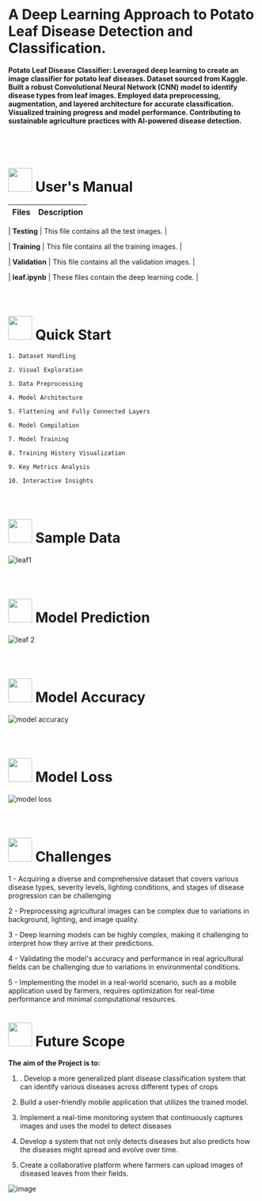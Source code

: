 # 
# <h>  **A Deep Learning Approach to Potato Leaf Disease Detection and Classification.**

**Potato Leaf Disease Classifier: Leveraged deep learning to create an image classifier for potato leaf diseases. Dataset sourced from Kaggle. Built a robust Convolutional Neural Network (CNN) model to identify disease types from leaf images. Employed data preprocessing, augmentation, and layered architecture for accurate classification. Visualized training progress and model performance. Contributing to sustainable agriculture practices with AI-powered disease detection.**




<br>
<br>


#  <img src="https://user-images.githubusercontent.com/106439762/181935629-b3c47bd3-77fb-4431-a11c-ff8ba0942b63.gif" width="48" height="48"> **User's Manual**

| Files| Description |
| ------------- | ------------- |

| **Testing** | This file contains all the test images. |

| **Training** | This file contains all the training images. |

| **Validation** | This file contains all the validation images. |

| **leaf.ipynb** | These files contain the deep learning code. |


<br>

# <img src="https://user-images.githubusercontent.com/106439762/181937125-2a4b22a3-f8a9-4226-bbd3-df972f9dbbc4.gif" width="48" height="48" > Quick Start

    1. Dataset Handling
    
    2. Visual Exploration
 
    3. Data Preprocessing
    
    4. Model Architecture
    
    5. Flattening and Fully Connected Layers
    
    6. Model Compilation
    
    7. Model Training
    
    8. Training History Visualization
    
    9. Key Metrics Analysis

    10. Interactive Insights
    


<br>

# <img src="https://user-images.githubusercontent.com/106439762/181937125-2a4b22a3-f8a9-4226-bbd3-df972f9dbbc4.gif" width="48" height="48" > Sample Data




![leaf1](https://github.com/sac12452/Potato-Disease-Leaf/assets/125953080/ffe0890c-04a6-4c19-98b3-2335be8809fc)


<br>

# <img src="https://user-images.githubusercontent.com/106439762/181937125-2a4b22a3-f8a9-4226-bbd3-df972f9dbbc4.gif" width="48" height="48" > Model Prediction



![leaf 2](https://github.com/sac12452/Potato-Disease-Leaf/assets/125953080/170594d4-a374-42b4-8a15-50e010c238e4)

<br>

# <img src="https://user-images.githubusercontent.com/106439762/181937125-2a4b22a3-f8a9-4226-bbd3-df972f9dbbc4.gif" width="48" height="48" > Model Accuracy



![model accuracy](https://github.com/sac12452/Potato-Disease-Leaf/assets/125953080/5e30167a-03e8-486b-a1fb-9b82cfabc2ac)

<br>

# <img src="https://user-images.githubusercontent.com/106439762/181937125-2a4b22a3-f8a9-4226-bbd3-df972f9dbbc4.gif" width="48" height="48" > Model Loss



![model loss](https://github.com/sac12452/Potato-Disease-Leaf/assets/125953080/ca52fa42-e4ce-4be5-9e49-962da8013480)

<br>

# <img src="https://user-images.githubusercontent.com/106439762/181937125-2a4b22a3-f8a9-4226-bbd3-df972f9dbbc4.gif" width="48" height="48" > Challenges

1 - Acquiring a diverse and comprehensive dataset that covers various disease types, severity levels, lighting conditions, and stages of disease progression can be challenging

2 - Preprocessing agricultural images can be complex due to variations in background, lighting, and image quality.

3 - Deep learning models can be highly complex, making it challenging to interpret how they arrive at their predictions.

4 - Validating the model's accuracy and performance in real agricultural fields can be challenging due to variations in environmental conditions.

5 - Implementing the model in a real-world scenario, such as a mobile application used by farmers, requires optimization for real-time performance and minimal computational resources.

      
   #  <img src=https://user-images.githubusercontent.com/106439762/178803205-47a08ce7-2187-4f96-b301-a2b68690619a.gif width="48" height="48" > Future Scope
   
   <B> The aim of the Project is to: </B>
   
   1. . Develop a more generalized plant disease classification system that can identify various diseases across different types of crops
   
   2. Build a user-friendly mobile application that utilizes the trained model.
   
   3.  Implement a real-time monitoring system that continuously captures images and uses the model to detect diseases
   
   4.  Develop a system that not only detects diseases but also predicts how the diseases might spread and evolve over time.
   
   5. Create a collaborative platform where farmers can upload images of diseased leaves from their fields.
   
   
   
    

![image](https://user-images.githubusercontent.com/108053296/189940016-b2f9ffd2-ff3c-46a7-90a0-ac2929953469.png)

   
 

<!--  # <img src=https://user-images.githubusercontent.com/106439762/178809088-a2d780ad-94f5-4a58-9203-7716d4b2cbf4.gif width="48" height="48"> About Me
I'm an aspiring data analyst...


#  <img src=https://user-images.githubusercontent.com/106439762/178810087-8f7f8272-0cb8-40cb-a14c-be475569cf7d.gif width="48" height="48"> Links

<a href="https://www.linkedin.com/in/yash-upadhyay-9b642a254/" ><img src="https://user-images.githubusercontent.com/106439762/182037233-49248ea9-c7a4-4f55-9fe4-5fe24e5ef160.png" width="48" height="48"> 
